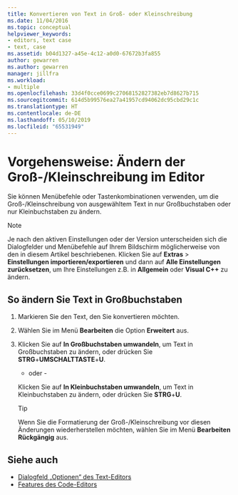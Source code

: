 ```yaml
---
title: Konvertieren von Text in Groß- oder Kleinschreibung
ms.date: 11/04/2016
ms.topic: conceptual
helpviewer_keywords:
- editors, text case
- text, case
ms.assetid: b04d1327-a45e-4c12-a0d0-67672b3fa855
author: gewarren
ms.author: gewarren
manager: jillfra
ms.workload:
- multiple
ms.openlocfilehash: 33d4f0cce0699c27068152827382eb7d8627b715
ms.sourcegitcommit: 614d5b99576ea27a41957cd94062dc95cbd29c1c
ms.translationtype: HT
ms.contentlocale: de-DE
ms.lasthandoff: 05/10/2019
ms.locfileid: "65531949"
---
```

# <a name="how-to-change-text-case-in-the-editor"></a>Vorgehensweise: Ändern der Groß-/Kleinschreibung im Editor

Sie können Menübefehle oder Tastenkombinationen verwenden, um die Groß-/Kleinschreibung von ausgewähltem Text in nur Großbuchstaben oder nur Kleinbuchstaben zu ändern.

> [!NOTE]
> Je nach den aktiven Einstellungen oder der Version unterscheiden sich die Dialogfelder und Menübefehle auf Ihrem Bildschirm möglicherweise von den in diesem Artikel beschriebenen. Klicken Sie auf **Extras** > **Einstellungen importieren/exportieren** und dann auf **Alle Einstellungen zurücksetzen**, um Ihre Einstellungen z.B. in **Allgemein** oder **Visual C++** zu ändern.

## <a name="to-switch-text-to-upper-case"></a>So ändern Sie Text in Großbuchstaben

1. Markieren Sie den Text, den Sie konvertieren möchten.

2. Wählen Sie im Menü **Bearbeiten** die Option **Erweitert** aus.

3. Klicken Sie auf **In Großbuchstaben umwandeln**, um Text in Großbuchstaben zu ändern, oder drücken Sie **STRG**+**UMSCHALTTASTE**+**U**.

    - oder -

    Klicken Sie auf **In Kleinbuchstaben umwandeln**, um Text in Kleinbuchstaben zu ändern, oder drücken Sie **STRG**+**U**.

    > [!TIP]
    > Wenn Sie die Formatierung der Groß-/Kleinschreibung vor diesen Änderungen wiederherstellen möchten, wählen Sie im Menü **Bearbeiten** **Rückgängig** aus.

## <a name="see-also"></a>Siehe auch

- [Dialogfeld „Optionen“ des Text-Editors](../ide/reference/text-editor-options-dialog-box.md)
- [Features des Code-Editors](../ide/writing-code-in-the-code-and-text-editor.md)
